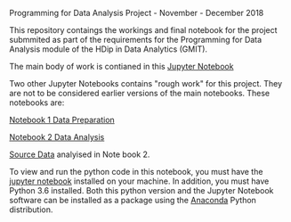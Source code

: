 Programming for Data Analysis Project - November - December 2018

This repository contaings the workings and final notebook for the project submmited as part of the requirements for the Programming for Data Analysis module of the HDip in Data Analytics (GMIT). 


The main body of work is contianed in this [Jupyter Notebook](https://github.com/davesheils/ProgDA_Project/blob/master/Programming%20for%20Data%20Analysis%20-%20Part%203%20-%20Simulation.ipynb)

Two other Jupyter Notebooks contains "rough work" for this project. They are not to be considered earlier versions of the main notebooks. These notebooks are:

[Notebook 1 Data Preparation](https://github.com/davesheils/ProgDA_Project/blob/master/Programming%20for%20Data%20Analysis%20-%20Part%201%20-%20Data%20Preparation.ipynb)

[Notebook 2 Data Analysis](https://github.com/davesheils/ProgDA_Project/blob/master/Programming%20for%20Data%20Analysis%20-%20%20Part%202%20-%20Analysis.ipynb)

[Source Data](https://raw.githubusercontent.com/davesheils/ProgDA_Project/master/GraduateSampleNua2017.csv) analyised in Note book 2. 

To view and run the python code in this notebook, you must have the [jupyter notebook](https://jupyter.org/try) installed on your machine. In addition, you must have Python 3.6 installed. Both this python version and the Jupyter Notebook software can be installed as a package using the [Anaconda](https://www.anaconda.com/download/) Python distribution.
